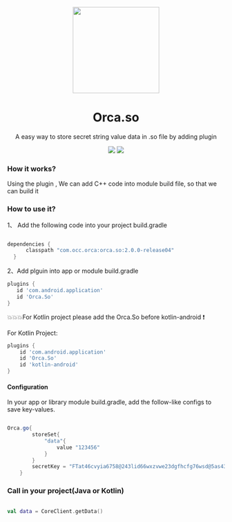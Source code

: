   
   
   
   
   <p align="center"><a href="https://github.com/ShowMeThe/Orca" target="_blank"><img width="200"src="https://github.com/ShowMeThe/Orca/blob/master/logo_cover.png"></a></p>
   <h1 align="center">Orca.so</h1>
   <p align="center">A easy way to store secret string value data in .so file by adding plugin</p>
   
   <p align="center">
   <a href="https://github.com/ShowMeThe/Orca"><img src = "https://img.shields.io/badge/Project-Orca.So-orange"></a>
   <img src = "https://img.shields.io/badge/Verion-2.0.0%2B-blue"></a>
   </p>
   
   ### How it works?
   
   Using the plugin , We can add C++ code into module build file, so that we can build it
   
   
  ### How to use it?
  
 1、 Add the following code into your project build.gradle
  ```gradle
  
  dependencies {
        classpath "com.occ.orca:orca.so:2.0.0-release04"
    }
  
  ```
 2、Add plguin into app or module build.gradle
 ```gradle
 plugins {
    id 'com.android.application'
    id 'Orca.So'
}
 
 ```
:boom::boom::boom:For Kotlin project please add the Orca.So before kotlin-android :exclamation:

For Kotlin Project:

```gradle
plugins {
    id 'com.android.application'
    id 'Orca.So'
    id 'kotlin-android'
}

```

#### Configuration

In your app or library module build.gradle, add the follow-like configs to save key-values.

```gradle

Orca.go{
        storeSet{
            "data"{
                value "123456"
            }
        }
        secretKey = "FTat46cvyia6758@243lid66wxzvwe23dgfhcfg76wsd@5as431aq1256dsaa211" //This is the default key , you must replace it
    }

```

### Call in your project(Java or Kotlin)

```kotlin

val data = CoreClient.getData()


```




 

